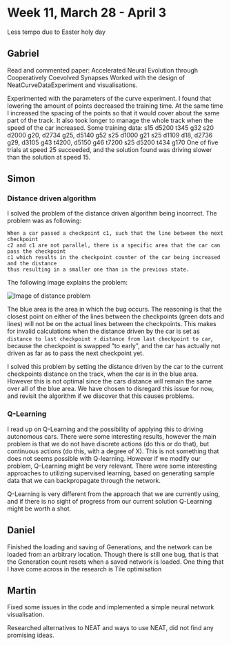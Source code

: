# Week 11, March 28 - April 3
Less tempo due to Easter holy day

## Gabriel 
Read and commented paper: Accelerated Neural Evolution through Cooperatively Coevolved Synapses
Worked with the design of NeatCurveDataExperiment and visualisations.

Experimented with the parameters of the curve experiment. I found that lowering the amount of points decreased the training time. At the same time I increased the spacing of the points so that it would cover about the same part of the track. It also took longer to manage the whole track when the speed of the car increased. Some training data:
s15 d5200 t345 g32
s20 d2000 g20, d2734 g25, d5140 g52 
s25 d1000 g21
s25 d1109 d18, d2736 g29, d3105 g43 t4200, d5150 g46 t7200
s25 d5200 t434 g170
One of five trials at speed 25 succeeded, and the solution found was driving slower than the solution at speed 15. 

## Simon

### Distance driven algorithm
I solved the problem of the distance driven algorithm being incorrect. The problem was as following:
```
When a car passed a checkpoint c1, such that the line between the next checkpoint
c2 and c1 are not parallel, there is a specific area that the car can pass the checkpoint
c1 which results in the checkpoint counter of the car being increased and the distance
thus resulting in a smaller one than in the previous state.
```

The following image explains the problem:

![Image of distance problem](http://i.imgur.com/JBdJ4Fw.png)

The blue area is the area in which the bug occurs. The reasoning is that the closest point on either of the lines between the checkpoints (green dots and lines) will not be on the actual lines between the checkpoints. This makes for invalid calculations when the distance driven by the car is set as `distance to last checkpoint + distance from last checkpoint to car`, because the checkpoint is swapped "to early", and the car has actually not driven as far as to pass the next checkpoint yet.

I solved this problem by setting the distance driven by the car to the current checkpoints distance on the track, when the car is in the blue area. However this is not optimal since the cars distance will remain the same over all of the blue area. We have chosen to disregard this issue for now, and revisit the algorithm if we discover that this causes problems.

### Q-Learning
I read up on Q-Learning and the possibility of applying this to driving autonomous cars. There were some interesting results, however the main problem is that we do not have discrete actions (do this or do that), but continuous actions (do this, with a degree of X). This is not something that does not seems possible with Q-learning. However if we modify our problem, Q-Learning might be very relevant. There were some interesting approaches to utilizing supervised learning, based on generating sample data that we can backpropagate through the network.

Q-Learning is very different from the approach that we are currently using, and if there is no sight of progress from our current solution Q-Learning might be worth a shot.

## Daniel
Finished the loading and saving of Generations, and the network can be loaded from an arbitrary location. Though there is still one bug, that is that the Generation count resets when a saved network is loaded.
One thing that I have come across in the research is Tile optimisation

## Martin

Fixed some issues in the code and implemented a simple neural network visualisation. 

Researched alternatives to NEAT and ways to use NEAT, did not find any promising ideas. 